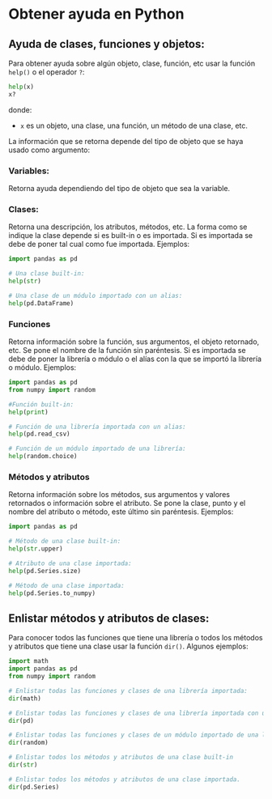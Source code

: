 # Obtener ayuda en Python

## Ayuda de clases, funciones y objetos:
Para obtener ayuda sobre algún objeto, clase, función, etc usar la función `help()` o el operador `?`:
```python
help(x)
x?
```
donde:
- `x` es un objeto, una clase, una función, un método de una clase, etc.

La información que se retorna depende del tipo de objeto que se haya usado como argumento:

### Variables:

Retorna ayuda dependiendo del tipo de objeto que sea la variable.

### Clases:

Retorna una descripción, los atributos, métodos, etc. La forma como se indique la clase depende si es built-in o es importada. Si es importada se debe de poner tal cual como fue importada. Ejemplos:
```python
import pandas as pd

# Una clase built-in:
help(str)

# Una clase de un módulo importado con un alias:
help(pd.DataFrame)
```

### Funciones

Retorna información sobre la función, sus argumentos, el objeto retornado, etc. Se pone el nombre de la función sin paréntesis. Si es importada se debe de poner la librería o módulo o el alías con la que se importó la librería o módulo. Ejemplos:

```python
import pandas as pd
from numpy import random

#Función built-in:
help(print)			

# Función de una librería importada con un alias:
help(pd.read_csv)		

# Función de un módulo importado de una librería:
help(random.choice) 	
```

### Métodos y atributos

Retorna información sobre los métodos, sus argumentos y valores retornados o información sobre el atributo. Se pone la clase, punto y el nombre del atributo o método, este último sin paréntesis. Ejemplos:

```python
import pandas as pd

# Método de una clase built-in:
help(str.upper)

# Atributo de una clase importada:
help(pd.Series.size)

# Método de una clase importada:
help(pd.Series.to_numpy)
```

## Enlistar métodos y atributos de clases:

Para conocer todos las funciones que tiene una librería o todos los métodos y atributos que tiene una clase usar la función `dir()`. Algunos ejemplos:
```python
import math
import pandas as pd
from numpy import random

# Enlistar todas las funciones y clases de una librería importada:
dir(math)	

# Enlistar todas las funciones y clases de una librería importada con un alias:
dir(pd)	

# Enlistar todas las funciones y clases de un módulo importado de una librería:
dir(random)

# Enlistar todos los métodos y atributos de una clase built-in
dir(str)

# Enlistar todos los métodos y atributos de una clase importada.
dir(pd.Series)
```
